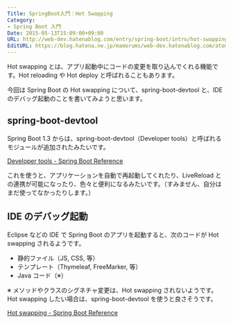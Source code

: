 ```yaml
---
Title: SpringBoot入門：Hot Swapping
Category:
- Spring Boot 入門
Date: 2015-05-13T15:09:00+09:00
URL: http://web-dev.hatenablog.com/entry/spring-boot/intro/hot-swapping
EditURL: https://blog.hatena.ne.jp/mamorums/web-dev.hatenablog.com/atom/entry/10328749687179613077
---
```


Hot swapping とは、アプリ起動中にコードの変更を取り込んでくれる機能です。Hot reloading や Hot deploy と呼ばれることもあります。

今回は Spring Boot の Hot swapping について、spring-boot-devtool と、IDE のデバッグ起動のことを書いてみようと思います。


## spring-boot-devtool
Spring Boot 1.3 からは、spring-boot-devtool（Developer tools）と呼ばれるモジュールが追加されたみたいです。

[Developer tools - Spring Boot Reference](http://docs.spring.io/spring-boot/docs/current/reference/htmlsingle/#using-boot-devtools)

これを使うと、アプリケーションを自動で再起動してくれたり、LiveReload との連携が可能になったり、色々と便利になるみたいです。（すみません、自分はまだ使ってなかったりします。）


## IDE のデバッグ起動
Eclipse などの IDE で Spring Boot のアプリを起動すると、次のコードが Hot swapping されるようです。

- 静的ファイル（JS, CSS, 等）
- テンプレート（Thymeleaf, FreeMarker, 等）
- Java コード（※）

※ メソッドやクラスのシグネチャ変更は、Hot swapping されないようです。Hot swapping したい場合は、spring-boot-devtool を使うと良さそうです。

[Hot swapping - Spring Boot Reference](http://docs.spring.io/spring-boot/docs/current/reference/htmlsingle/#howto-hotswapping)

